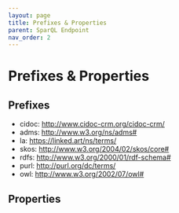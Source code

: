 ```yaml
---
layout: page
title: Prefixes & Properties
parent: SparQL Endpoint
nav_order: 2
---
```


# Prefixes & Properties

## Prefixes

- cidoc: http://www.cidoc-crm.org/cidoc-crm/
- adms: <http://www.w3.org/ns/adms#>
- la: https://linked.art/ns/terms/
- skos: <http://www.w3.org/2004/02/skos/core#>
- rdfs: <http://www.w3.org/2000/01/rdf-schema#>
- purl: http://purl.org/dc/terms/
- owl: http://www.w3.org/2002/07/owl#

## Properties

